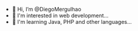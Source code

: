 - 👋 Hi, I’m @DiegoMergulhao
- 👀 I'm interested in web development...
- 🌱 I'm learning Java, PHP and other languages...

<!---
DiegoMergulhao/DiegoMergulhao is a ✨ special ✨ repository because its `README.md` (this file) appears on your GitHub profile.
You can click the Preview link to take a look at your changes.
--->
